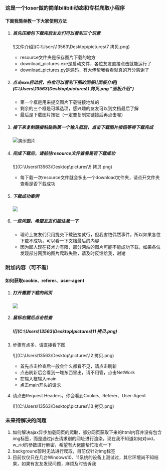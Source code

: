 ### 这是一个loser做的简单bilibili动态和专栏爬取小程序

#### 下面我简单教一下大家使用方法

1. ##### 首先压缩包下载完后友友们可以看到三个玩意

   ![文件介绍](C:\Users\13563\Desktop\pictures\7 拷贝.png)

   + resource文件夹是保存图片下载的地方
   + download_pictures.exe是启动文件，各位友友直接点击就能运行了
   + download_pictures.py是源码，有大佬帮我看看就真的万分感谢了

   

2. ##### 点击exe启动后，各位可以看到下图的面板![面板介绍](C:\Users\13563\Desktop\pictures\1 拷贝.png "面板介绍")

   + 第一个框是用来提交图片下载链接地址的
   + 剩余的三个框是可填选项，感兴趣的友友可以到文档最后了解
   + 最后是下载图片按钮（一定要复制完链接后再点击喔）



3. ##### 接下来复制链接粘贴到第一个输入框后，点击下载图片按钮等待下载完成

   ![演示图片](C:\Users\13563\Desktop\pictures\2拷贝.png)



4. ##### 完成下载后，请前往resource文件查看是否下载成功

   ![](C:\Users\13563\Desktop\pictures\5 拷贝.png)

   + 每下载一次resource文件就会多出一个download文件夹，请点开文件夹查看是否下载成功



5. ##### 下载成功案例

   ![](C:\Users\13563\Desktop\pictures\6.png)



6. ##### 一些问题，希望友友们能注意一下

   + 理论上友友们只用提交下载链接就行，但我害怕偶然事件，所以如果各位下载不成功，可以看一下文档最后的内容
   + 因为鄙人现在技术力有限，部分网站的图片可能不能成功下载，如果各位发现部分网页的图片爬取失败，请及时反馈给我，谢谢





### 附加内容（可不看）

#### 如何获取cookie、referer、user-agent

1. ##### 打开需要下载的网页

   ![](C:\Users\13563\Desktop\pictures\10.png)

   

2. ##### 鼠标右键后点击检查

   ##### ![](C:\Users\13563\Desktop\pictures\11 拷贝.png)



3. 步骤有点多，请直接看下图	

   ![](C:\Users\13563\Desktop\pictures\12 拷贝.png)

   + 首先点击检查后一般会什么都看不见，请点击刷新
   + 点击刷新后会看到一堆东西冒出，请不用管，点击NetWork
   + 在输入框输入main
   + 点击main开头的请求



4. 请点击Request Headers，你会看到Cookie、Referer、User-Agent

   ![](C:\Users\13563\Desktop\pictures\13 拷贝.png)







### 未来待解决的问题

1. 如何解决ajax异步加载网页的爬取，部分网页获取下来的html内容并没有包含img标签，而是通过js去请求别的网址进行渲染，现在我不知道如何对oid，w_rid的参数进行解密，希望有大佬能帮忙指点一下
2. background暂时无法进行爬取，目前仅针对img标签
3. 目前仅仅只在几台Windows10、11系统的设备上测试过，其它环境尚不知结果，如果有友友发现问题，麻烦及时告诉我

